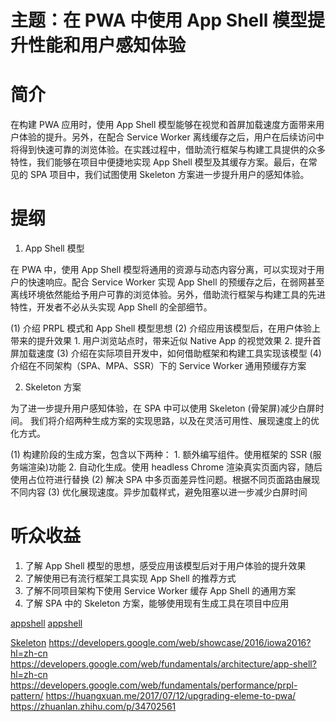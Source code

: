 

# 主题：在 PWA 中使用 App Shell 模型提升性能和用户感知体验

# 简介

在构建 PWA 应用时，使用 App Shell 模型能够在视觉和首屏加载速度方面带来用户体验的提升。另外，在配合 Service Worker 离线缓存之后，用户在后续访问中将得到快速可靠的浏览体验。在实践过程中，借助流行框架与构建工具提供的众多特性，我们能够在项目中便捷地实现 App Shell 模型及其缓存方案。最后，在常见的 SPA 项目中，我们试图使用 Skeleton 方案进一步提升用户的感知体验。

# 提纲

1. App Shell 模型

在 PWA 中，使用 App Shell 模型将通用的资源与动态内容分离，可以实现对于用户的快速响应。配合 Service Worker 实现 App Shell 的预缓存之后，在弱网甚至离线环境依然能给予用户可靠的浏览体验。另外，借助流行框架与构建工具的先进特性，开发者不必从头实现 App Shell 的全部细节。

(1) 介绍 PRPL 模式和 App Shell 模型思想
(2) 介绍应用该模型后，在用户体验上带来的提升效果
    1. 用户浏览站点时，带来近似 Native App 的视觉效果
    2. 提升首屏加载速度
(3) 介绍在实际项目开发中，如何借助框架和构建工具实现该模型
(4) 介绍在不同架构（SPA、MPA、SSR）下的 Service Worker 通用预缓存方案

2. Skeleton 方案

为了进一步提升用户感知体验，在 SPA 中可以使用 Skeleton (骨架屏)减少白屏时间。
我们将介绍两种生成方案的实现思路，以及在灵活可用性、展现速度上的优化方式。

(1) 构建阶段的生成方案，包含以下两种：
    1. 额外编写组件。使用框架的 SSR (服务端渲染)功能
    2. 自动化生成。使用 headless Chrome 渲染真实页面内容，随后使用占位符进行替换
(2) 解决 SPA 中多页面差异性问题。根据不同页面路由展现不同内容
(3) 优化展现速度。异步加载样式，避免阻塞以进一步减少白屏时间

# 听众收益

1. 了解 App Shell 模型的思想，感受应用该模型后对于用户体验的提升效果
2. 了解使用已有流行框架工具实现 App Shell 的推荐方式
3. 了解不同项目架构下使用 Service Worker 缓存 App Shell 的通用方案
4. 了解 SPA 中的 Skeleton 方案，能够使用现有生成工具在项目中应用

[appshell](https://www.youtube.com/watch?v=QhUzmR8eZAo)
[appshell](https://medium.com/google-developers/instant-loading-web-apps-with-an-application-shell-architecture-7c0c2f10c73)

[Skeleton](https://medium.com/@owencm/reactive-web-design-the-secret-to-building-web-apps-that-feel-amazing-b5cbfe9b7c50)
https://developers.google.com/web/showcase/2016/iowa2016?hl=zh-cn
https://developers.google.com/web/fundamentals/architecture/app-shell?hl=zh-cn
https://developers.google.com/web/fundamentals/performance/prpl-pattern/
https://huangxuan.me/2017/07/12/upgrading-eleme-to-pwa/
https://zhuanlan.zhihu.com/p/34702561

[](https://medium.com/@addyosmani/progressive-web-apps-with-react-js-part-i-introduction-50679aef2b12)
